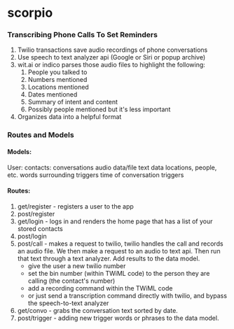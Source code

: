 # scorpio
### Transcribing Phone Calls To Set Reminders

1. Twilio transactions save audio recordings of phone conversations
2. Use speech to text analyzer api (Google or Siri or popup archive)
3. wit.ai or indico parses those audio files to highlight the following:
    1. People you talked to
    2. Numbers mentioned
    3. Locations mentioned
    4. Dates mentioned
    5. Summary of intent and content
    6. Possibly people mentioned but it's less important
4. Organizes data into a helpful format


### Routes and Models
#### Models:
User:
    contacts:
        conversations
            audio data/file
            text data
            locations, people, etc.
            words surrounding triggers
            time of conversation
    triggers
    
#### Routes:
1. get/register - registers a user to the app
2. post/register
3. get/login - logs in and renders the home page that has a list of your stored contacts
4. post/login
5. post/call - makes a request to twilio, twilio handles the call and records an audio file. We then make a request to an audio to text api. Then run that text through a text analyzer. Add results to the data model.
    - give the user a new twilio number
    - set the bin number (within TWiML code) to the person they are calling (the contact's number)
    - add a recording command within the TWiML code
    - or just send a transcription command directly with twilio, and bypass the speech-to-text analyzer
6. get/convo - grabs the conversation text sorted by date.
7. post/trigger - adding new trigger words or phrases to the data model.
